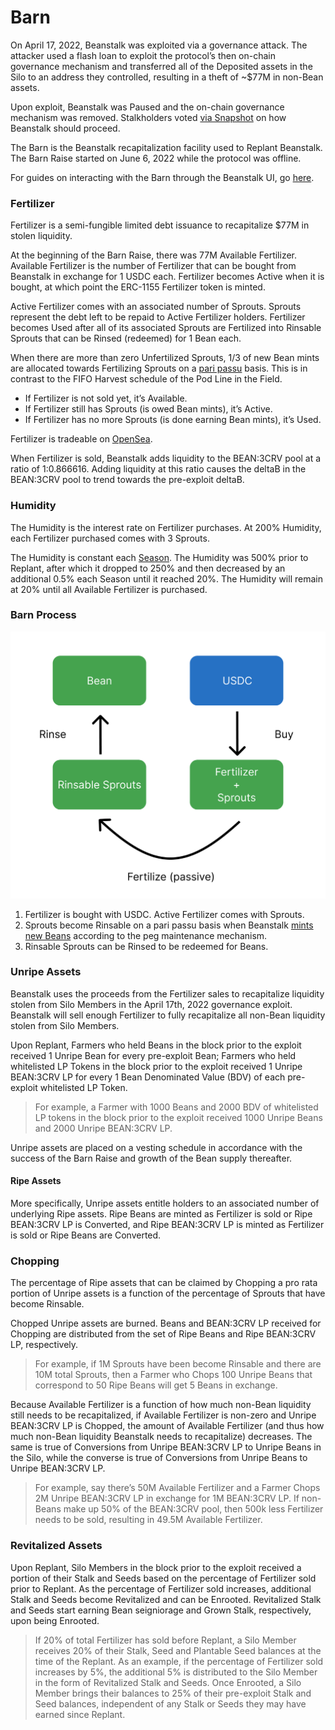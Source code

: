# Barn

On April 17, 2022, Beanstalk was exploited via a governance attack. The attacker used a flash loan to exploit the protocol’s then on-chain governance mechanism and transferred all of the Deposited assets in the Silo to an address they controlled, resulting in a theft of \~$77M in non-Bean assets.

Upon exploit, Beanstalk was Paused and the on-chain governance mechanism was removed. Stalkholders voted [via Snapshot](https://snapshot.org/#/beanstalkfarms.eth/proposal/0xb87854d7f6f40f0877a1333028eab829b213fbcce03f16f9dd3832c8a98ab99b) on how Beanstalk should proceed.

The Barn is the Beanstalk recapitalization facility used to Replant Beanstalk. The Barn Raise started on June 6, 2022 while the protocol was offline.

For guides on interacting with the Barn through the Beanstalk UI, go [here](../guides/barn/).

### **Fertilizer**

Fertilizer is a semi-fungible limited debt issuance to recapitalize $77M in stolen liquidity.

At the beginning of the Barn Raise, there was 77M Available Fertilizer. Available Fertilizer is the number of Fertilizer that can be bought from Beanstalk in exchange for 1 USDC each. Fertilizer becomes Active when it is bought, at which point the ERC-1155 Fertilizer token is minted.

Active Fertilizer comes with an associated number of Sprouts. Sprouts represent the debt left to be repaid to Active Fertilizer holders. Fertilizer becomes Used after all of its associated Sprouts are Fertilized into Rinsable Sprouts that can be Rinsed (redeemed) for 1 Bean each.

When there are more than zero Unfertilized Sprouts, 1/3 of new Bean mints are allocated towards Fertilizing Sprouts on a [pari passu](../protocol-resources/glossary.md#pari-passu) basis. This is in contrast to the FIFO Harvest schedule of the Pod Line in the Field.

* If Fertilizer is not sold yet, it’s Available.
* If Fertilizer still has Sprouts (is owed Bean mints), it’s Active.
* If Fertilizer has no more Sprouts (is done earning Bean mints), it’s Used.

Fertilizer is tradeable on [OpenSea](https://opensea.io/collection/bean-fertilizer).

When Fertilizer is sold, Beanstalk adds liquidity to the BEAN:3CRV pool at a ratio of 1:0.866616. Adding liquidity at this ratio causes the deltaB in the BEAN:3CRV pool to trend towards the pre-exploit deltaB. &#x20;

### **Humidity**

The Humidity is the interest rate on Fertilizer purchases. At 200% Humidity, each Fertilizer purchased comes with 3 Sprouts.

The Humidity is constant each [Season](sun.md). The Humidity was 500% prior to Replant, after which it dropped to 250% and then decreased by an additional 0.5% each Season until it reached 20%. The Humidity will remain at 20% until all Available Fertilizer is purchased.

### Barn Process

![](../.gitbook/assets/barn.png)

1. Fertilizer is bought with USDC. Active Fertilizer comes with Sprouts.
2. Sprouts become Rinsable on a pari passu basis when Beanstalk [mints new Beans](../peg-maintenance/overview.md#bean-supply) according to the peg maintenance mechanism.
3. Rinsable Sprouts can be Rinsed to be redeemed for Beans.

### **Unripe Assets**

Beanstalk uses the proceeds from the Fertilizer sales to recapitalize liquidity stolen from Silo Members in the April 17th, 2022 governance exploit. Beanstalk will sell enough Fertilizer to fully recapitalize all non-Bean liquidity stolen from Silo Members.

Upon Replant, Farmers who held Beans in the block prior to the exploit received 1 Unripe Bean for every pre-exploit Bean; Farmers who held whitelisted LP Tokens in the block prior to the exploit received 1 Unripe BEAN:3CRV LP for every 1 Bean Denominated Value (BDV) of each pre-exploit whitelisted LP Token.

> For example, a Farmer with 1000 Beans and 2000 BDV of whitelisted LP tokens in the block prior to the exploit received 1000 Unripe Beans and 2000 Unripe BEAN:3CRV LP.&#x20;

Unripe assets are placed on a vesting schedule in accordance with the success of the Barn Raise and growth of the Bean supply thereafter.&#x20;

#### Ripe Assets <a href="#ripe-assets" id="ripe-assets"></a>

More specifically, Unripe assets entitle holders to an associated number of underlying Ripe assets. Ripe Beans are minted as Fertilizer is sold or Ripe BEAN:3CRV LP is Converted, and Ripe BEAN:3CRV LP is minted as Fertilizer is sold or Ripe Beans are Converted.

### **Chopping**

The percentage of Ripe assets that can be claimed by Chopping a pro rata portion of Unripe assets is a function of the percentage of Sprouts that have become Rinsable.

Chopped Unripe assets are burned. Beans and BEAN:3CRV LP received for Chopping are distributed from the set of Ripe Beans and Ripe BEAN:3CRV LP, respectively.

> For example, if 1M Sprouts have been become Rinsable and there are 10M total Sprouts, then a Farmer who Chops 100 Unripe Beans that correspond to 50 Ripe Beans will get 5 Beans in exchange.

Because Available Fertilizer is a function of how much non-Bean liquidity still needs to be recapitalized, if Available Fertilizer is non-zero and Unripe BEAN:3CRV LP is Chopped, the amount of Available Fertilizer (and thus how much non-Bean liquidity Beanstalk needs to recapitalize) decreases. The same is true of Conversions from Unripe BEAN:3CRV LP to Unripe Beans in the Silo, while the converse is true of Conversions from Unripe Beans to Unripe BEAN:3CRV LP.

> For example, say there’s 50M Available Fertilizer and a Farmer Chops 2M Unripe BEAN:3CRV LP in exchange for 1M BEAN:3CRV LP. If non-Beans make up 50% of the BEAN:3CRV pool, then 500k less Fertilizer needs to be sold, resulting in 49.5M Available Fertilizer.

### **Revitalized Assets**

Upon Replant, Silo Members in the block prior to the exploit received a portion of their Stalk and Seeds based on the percentage of Fertilizer sold prior to Replant. As the percentage of Fertilizer sold increases, additional Stalk and Seeds become Revitalized and can be Enrooted. Revitalized Stalk and Seeds start earning Bean seigniorage and Grown Stalk, respectively, upon being Enrooted.

> If 20% of total Fertilizer has sold before Replant, a Silo Member receives 20% of their Stalk, Seed and Plantable Seed balances at the time of the Replant. As an example, if the percentage of Fertilizer sold increases by 5%, the additional 5% is distributed to the Silo Member in the form of Revitalized Stalk and Seeds. Once Enrooted, a Silo Member brings their balances to 25% of their pre-exploit Stalk and Seed balances, independent of any Stalk or Seeds they may have earned since Replant.
